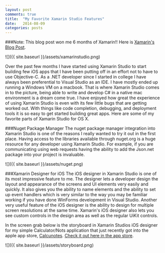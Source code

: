 ```yaml
---
layout: post
comments: true
title:  "My Favorite Xamarin Studio Features"
date:   2014-08-09
categories: posts
---
```


###Note: This blog post won me 6 months of Xamarin!! Here is [Xamarin's Blog Post][xamarinblog].

![]({{ site.baseurl }}/assets/xamarinstudio.png)


Over the past few months I have started using Xamarin Studio to start building few iOS apps that I have been putting off in an effort not to have to use Objective-C. As a .NET developer since I started in college I have always been preferential to Visual Studio as an IDE. I have mostly ended up running a Windows VM on a macbook. That is where Xamarin Studio comes in to the picture, being able to write and develop C# in a native mac environment is a dream come true. I have enjoyed how great the experience of using Xamarin Studio is even with its few little bugs that are getting worked out. With things like code completion, debugging, and deployment tools it is so easy to get started building great apps. Here are some of my favorite parts of Xamarin Studio for OS X.

###Nuget Package Manager
The nuget package manager integration into Xamarin Studio is one of the reasons I really wanted to try it out in the first place. Having access to the libraries available through nuget.org is a huge resource for any developer using Xamarin Studio. For example, if you are communicating using web requests having the ability to add the Json.net package into your project is invaluable.


![]({{ site.baseurl }}/assets/nuget.png)

###Xamarin Designer for iOS
The iOS designer in Xamarin Studio is one of its most impressive feature to me. The designer lets a developer design the layout and appearance of the screens and UI elements very easily and quickly. It also gives you the ability to name elements and the ability to set up event handlers which is very similar to the way you may be familiar working if you have done WinForms development in Visual Studio. Another very useful feature of the iOS designer is the ability to design for multiple screen resolutions at the same time. Xamarin's iOS designer also lets you see custom controls in the design area as well as the regular UiKit controls.

In the screen grab below is the storyboard in Xamarin Studios iOS designer for my simple Calculator/Nots application that just recently got into the apple app store, [Calcunotes][calcunotes]. [Check it out here in the app store][appstore].


![]({{ site.baseurl }}/assets/storyboard.png)


[appstore]:https://itunes.apple.com/us/app/calcunotes/id896061325?mt=8
[calcunotes]:http://calcunotes.com
[xamarinblog]:http://blog.xamarin.com/favorite-xamarin-studio-feature-contest-winners/
